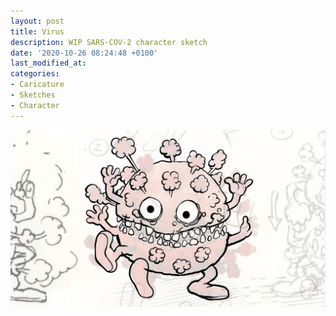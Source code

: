 ```yaml
---
layout: post
title: Virus
description: WIP SARS-COV-2 character sketch
date: '2020-10-26 08:24:48 +0100'
last_modified_at:
categories:
- Caricature
- Sketches
- Character
---
```

![WIP SARS-COV-2 character sketch](/images/SARS-COV-2-character-sketch.jpg)